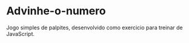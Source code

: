 # Advinhe-o-numero

Jogo simples de palpites, desenvolvido como exercicio para treinar de JavaScript.
